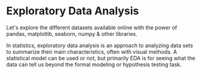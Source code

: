 # Exploratory Data Analysis
Let's explore the different datasets available online with the power of pandas, matplotlib, seaborn, numpy &amp; other libraries.

In statistics, exploratory data analysis is an approach to analyzing data sets to summarize their main characteristics, often with visual methods. A statistical model can be used or not, but primarily EDA is for seeing what the data can tell us beyond the formal modeling or hypothesis testing task.
